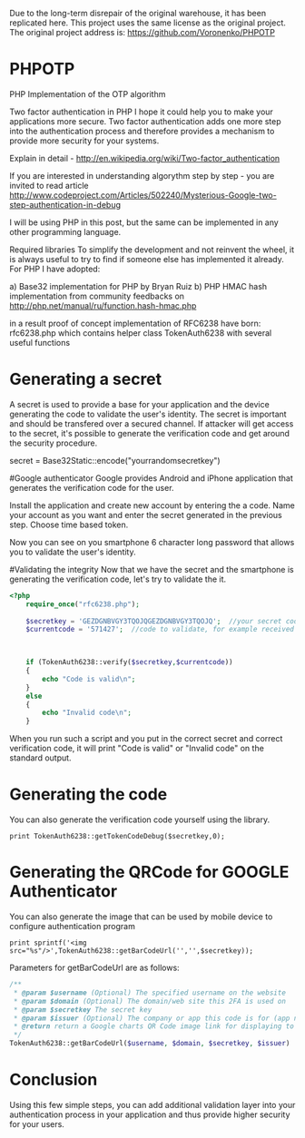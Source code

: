 Due to the long-term disrepair of the original warehouse, it has been replicated here.
This project uses the same license as the original project. The original project address is: https://github.com/Voronenko/PHPOTP



PHPOTP
======

PHP Implementation of the OTP algorithm

Two factor authentication in PHP
I hope it could help you to make your applications more secure. Two factor authentication adds one more step into the authentication process and therefore provides a mechanism to provide more security for your systems.

Explain in detail - http://en.wikipedia.org/wiki/Two-factor_authentication

If you are interested in understanding algorythm step by step - you are invited to read article http://www.codeproject.com/Articles/502240/Mysterious-Google-two-step-authentication-in-debug

I will be using PHP in this post, but the same can be implemented in any other programming language.

Required libraries
To simplify the development and not reinvent the wheel, it is always useful to try to find if someone else has implemented it already. For PHP I have adopted: 

a) Base32 implementation for PHP by Bryan Ruiz
b) PHP HMAC hash implementation from community feedbacks on http://php.net/manual/ru/function.hash-hmac.php

in a result proof of concept implementation of RFC6238 have born: 
rfc6238.php which contains helper class TokenAuth6238 with several useful functions

# Generating a secret
A secret is used to provide a base for your application and the device generating the code to validate the user's identity. The secret is important and should be transfered over a secured channel. If attacker will get access to the secret, it's possible to generate the verification code and get around the security procedure.

secret = Base32Static::encode("yourrandomsecretkey")

#Google authenticator
Google provides Android and iPhone application that generates the verification code for the user.

Install the application and create new account by entering the a code. Name your account as you want and enter the secret generated in the previous step. Choose time based token.

Now you can see on you smartphone 6 character long password that allows you to validate the user's identity.

#Validating the integrity
Now that we have the secret and the smartphone is generating the verification code, let's try to validate the it.

```php
<?php
	require_once("rfc6238.php");
	
	$secretkey = 'GEZDGNBVGY3TQOJQGEZDGNBVGY3TQOJQ';  //your secret code
	$currentcode = '571427';  //code to validate, for example received from device


	
	if (TokenAuth6238::verify($secretkey,$currentcode))
	{
		echo "Code is valid\n";
	}
	else
	{
		echo "Invalid code\n";
	}
```

When you run such a script and you put in the correct secret and correct verification code, it will print "Code is valid" or "Invalid code" on the standard output.

# Generating the code
You can also generate the verification code yourself using the library.

```print TokenAuth6238::getTokenCodeDebug($secretkey,0);```


# Generating the QRCode for GOOGLE Authenticator
You can also generate the image that can be used by mobile device to configure authentication program

```print sprintf('<img src="%s"/>',TokenAuth6238::getBarCodeUrl('','',$secretkey));```

Parameters for getBarCodeUrl are as follows:
```php
/**
 * @param $username (Optional) The specified username on the website
 * @param $domain (Optional) The domain/web site this 2FA is used on
 * @param $secretkey The secret key
 * @param $issuer (Optional) The company or app this code is for (app name? company name?)
 * @return return a Google charts QR Code image link for displaying to users
 */
TokenAuth6238::getBarCodeUrl($username, $domain, $secretkey, $issuer)
```

# Conclusion
Using this few simple steps, you can add additional validation layer into your authentication process in your application and thus provide higher security for your users.
